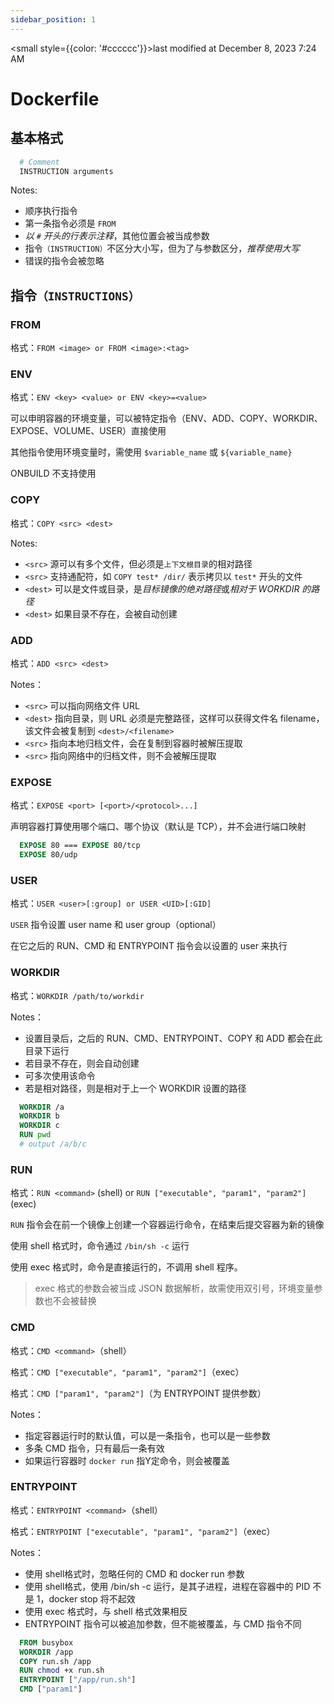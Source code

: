 ```yaml
---
sidebar_position: 1
---
```

    
<small style={{color: '#cccccc'}}>last modified at December 8, 2023 7:24 AM</small>
# Dockerfile

## 基本格式

```dockerfile
  # Comment
  INSTRUCTION arguments
```

Notes:

* 顺序执行指令
* 第一条指令必须是 `FROM`
* *以 `#` 开头的行表示注释*，其他位置会被当成参数
* 指令`（INSTRUCTION）`不区分大小写，但为了与参数区分，*推荐使用大写*
* 错误的指令会被忽略

## 指令`（INSTRUCTIONS）`

### FROM

格式：`FROM <image> or FROM <image>:<tag>`

### ENV

格式：`ENV <key> <value> or ENV <key>=<value>`

可以申明容器的环境变量，可以被特定指令（ENV、ADD、COPY、WORKDIR、EXPOSE、VOLUME、USER）直接使用

其他指令使用环境变量时，需使用 `$variable_name` 或 `${variable_name}`

ONBUILD 不支持使用

### COPY

格式：`COPY <src> <dest>`

Notes:

* `<src>` 源可以有多个文件，但必须是`上下文根目录`的相对路径
* `<src>` 支持通配符，如 `COPY test* /dir/` 表示拷贝以 `test*` 开头的文件
* `<dest>` 可以是文件或目录，是*目标镜像的绝对路径*或*相对于 WORKDIR 的路径*
* `<dest>` 如果目录不存在，会被自动创建

### ADD

格式：`ADD <src> <dest>`

Notes：

* `<src>` 可以指向网络文件 URL
* `<dest>` 指向目录，则 URL 必须是完整路径，这样可以获得文件名 filename，该文件会被复制到 `<dest>/<filename>`
* `<src>` 指向本地归档文件，会在复制到容器时被解压提取
* `<src>` 指向网络中的归档文件，则不会被解压提取

### EXPOSE

格式：`EXPOSE <port> [<port>/<protocol>...]`

声明容器打算使用哪个端口、哪个协议（默认是 TCP），并不会进行端口映射

```dockerfile
  EXPOSE 80 === EXPOSE 80/tcp
  EXPOSE 80/udp
```

### USER

格式：`USER <user>[:group] or USER <UID>[:GID]`

`USER` 指令设置 user name 和 user group（optional）

在它之后的 RUN、CMD 和 ENTRYPOINT 指令会以设置的 user 来执行

### WORKDIR

格式：`WORKDIR /path/to/workdir`

Notes：

* 设置目录后，之后的 RUN、CMD、ENTRYPOINT、COPY 和 ADD 都会在此目录下运行
* 若目录不存在，则会自动创建
* 可多次使用该命令
* 若是相对路径，则是相对于上一个 WORKDIR 设置的路径

```dockerfile
  WORKDIR /a
  WORKDIR b
  WORKDIR c
  RUN pwd
  # output /a/b/c
```

### RUN

格式：`RUN <command>` (shell) or `RUN ["executable", "param1", "param2"]` (exec)

`RUN` 指令会在前一个镜像上创建一个容器运行命令，在结束后提交容器为新的镜像

使用 shell 格式时，命令通过 `/bin/sh -c` 运行

使用 exec 格式时，命令是直接运行的，不调用 shell 程序。
> exec 格式的参数会被当成 JSON 数据解析，故需使用双引号，环境变量参数也不会被替换

### CMD

格式：`CMD <command>`（shell）

格式：`CMD ["executable", "param1", "param2"]`（exec）

格式：`CMD ["param1", "param2"]`（为 ENTRYPOINT 提供参数）

Notes：

* 指定容器运行时的默认值，可以是一条指令，也可以是一些参数
* 多条 CMD 指令，只有最后一条有效
* 如果运行容器时 `docker run` 指Y定命令，则会被覆盖

### ENTRYPOINT

格式：`ENTRYPOINT <command>`（shell）

格式：`ENTRYPOINT ["executable", "param1", "param2"]`（exec）

Notes：

* 使用 shell格式时，忽略任何的 CMD 和 docker run 参数
* 使用 shell格式，使用 /bin/sh -c 运行，是其子进程，进程在容器中的 PID 不是 1，docker stop 将不起效
* 使用 exec 格式时，与 shell 格式效果相反
* ENTRYPOINT 指令可以被追加参数，但不能被覆盖，与 CMD 指令不同

```dockerfile
  FROM busybox
  WORKDIR /app
  COPY run.sh /app
  RUN chmod +x run.sh
  ENTRYPOINT ["/app/run.sh"]
  CMD ["param1"]
```

      